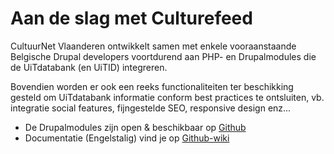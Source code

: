 ---
---

# Aan de slag met Culturefeed

CultuurNet Vlaanderen ontwikkelt samen met enkele vooraanstaande Belgische Drupal developers voortdurend aan PHP- en Drupalmodules die de UiTdatabank (en UiTID) integreren.

Bovendien worden er ook een reeks functionaliteiten ter beschikking gesteld om UiTdatabank informatie conform best practices te ontsluiten, vb. integratie social features, fijngestelde SEO, responsive design enz...

* De Drupalmodules zijn open & beschikbaar op [Github](https://github.com/cultuurnet/culturefeed)
* Documentatie (Engelstalig) vind je op [Github-wiki](https://github.com/cultuurnet/culturefeed/wiki)
